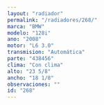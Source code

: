 ```yaml
---
layout: "radiador"
permalink: "/radiadores/268/"
marca: "BMW"
modelo: "128i"
ano: "2008"
motor: "L6 3.0"
transmision: "Automática"
parte: "438456"
clima: "Con clima"
alto: "23 5/8"
ancho: "18 1/8"
observaciones: ""
id: "268"
---
```


